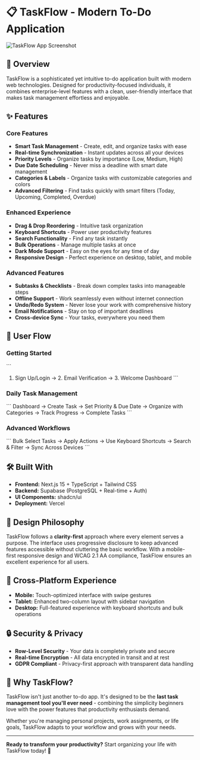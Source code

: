 # 📋 TaskFlow - Modern To-Do Application

![TaskFlow App Screenshot](/placeholder.svg?height=600&width=1200)

## 🎯 Overview

TaskFlow is a sophisticated yet intuitive to-do application built with modern web technologies. Designed for productivity-focused individuals, it combines enterprise-level features with a clean, user-friendly interface that makes task management effortless and enjoyable.

## ✨ Features

### Core Features
- **Smart Task Management** - Create, edit, and organize tasks with ease
- **Real-time Synchronization** - Instant updates across all your devices
- **Priority Levels** - Organize tasks by importance (Low, Medium, High)
- **Due Date Scheduling** - Never miss a deadline with smart date management
- **Categories & Labels** - Organize tasks with customizable categories and colors
- **Advanced Filtering** - Find tasks quickly with smart filters (Today, Upcoming, Completed, Overdue)

### Enhanced Experience
- **Drag & Drop Reordering** - Intuitive task organization
- **Keyboard Shortcuts** - Power user productivity features
- **Search Functionality** - Find any task instantly
- **Bulk Operations** - Manage multiple tasks at once
- **Dark Mode Support** - Easy on the eyes for any time of day
- **Responsive Design** - Perfect experience on desktop, tablet, and mobile

### Advanced Features
- **Subtasks & Checklists** - Break down complex tasks into manageable steps
- **Offline Support** - Work seamlessly even without internet connection
- **Undo/Redo System** - Never lose your work with comprehensive history
- **Email Notifications** - Stay on top of important deadlines
- **Cross-device Sync** - Your tasks, everywhere you need them

## 🚀 User Flow

### Getting Started
\`\`\`
1. Sign Up/Login → 2. Email Verification → 3. Welcome Dashboard
\`\`\`

### Daily Task Management
\`\`\`
Dashboard → Create Task → Set Priority & Due Date → Organize with Categories → Track Progress → Complete Tasks
\`\`\`

### Advanced Workflows
\`\`\`
Bulk Select Tasks → Apply Actions → Use Keyboard Shortcuts → Search & Filter → Sync Across Devices
\`\`\`

## 🛠️ Built With

- **Frontend:** Next.js 15 + TypeScript + Tailwind CSS
- **Backend:** Supabase (PostgreSQL + Real-time + Auth)
- **UI Components:** shadcn/ui
- **Deployment:** Vercel

## 🎨 Design Philosophy

TaskFlow follows a **clarity-first** approach where every element serves a purpose. The interface uses progressive disclosure to keep advanced features accessible without cluttering the basic workflow. With a mobile-first responsive design and WCAG 2.1 AA compliance, TaskFlow ensures an excellent experience for all users.

## 📱 Cross-Platform Experience

- **Mobile:** Touch-optimized interface with swipe gestures
- **Tablet:** Enhanced two-column layout with sidebar navigation  
- **Desktop:** Full-featured experience with keyboard shortcuts and bulk operations

## 🔒 Security & Privacy

- **Row-Level Security** - Your data is completely private and secure
- **Real-time Encryption** - All data encrypted in transit and at rest
- **GDPR Compliant** - Privacy-first approach with transparent data handling

## 🌟 Why TaskFlow?

TaskFlow isn't just another to-do app. It's designed to be the **last task management tool you'll ever need** - combining the simplicity beginners love with the power features that productivity enthusiasts demand.

Whether you're managing personal projects, work assignments, or life goals, TaskFlow adapts to your workflow and grows with your needs.

---

**Ready to transform your productivity?** Start organizing your life with TaskFlow today! 🚀
